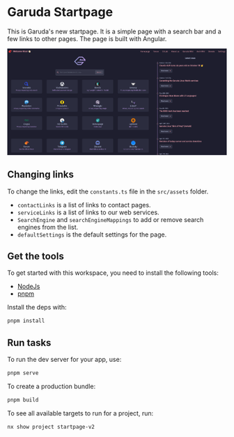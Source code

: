 # Garuda Startpage

This is Garuda's new startpage.
It is a simple page with a search bar and a few links to other pages.
The page is built with Angular.

<img src="/assets/startpage.png" alt="Startpage picture">

## Changing links

To change the links, edit the `constants.ts` file in the `src/assets` folder.

- `contactLinks` is a list of links to contact pages.
- `serviceLinks` is a list of links to our web services.
- `SearchEngine` and `searchEngineMappings` to add or remove search engines from the list.
- `defaultSettings` is the default settings for the page.

## Get the tools

To get started with this workspace, you need to install the following tools:

- [NodeJs](https://nodejs.org/en/)
- [pnpm](https://pnpm.io/)

Install the deps with:

```sh
pnpm install
```

## Run tasks

To run the dev server for your app, use:

```sh
pnpm serve
```

To create a production bundle:

```sh
pnpm build
```

To see all available targets to run for a project, run:

```sh
nx show project startpage-v2
```
